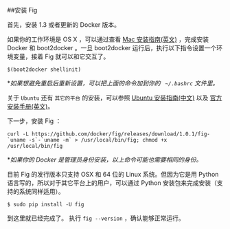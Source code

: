 ##安装 Fig

首先，安装 1.3 或者更新的 Docker 版本。

如果你的工作环境是 OS X ，可以通过查看 [Mac 安装指南(英文)](https://docs.docker.com/installation/mac/) ，完成安装 Docker 和 boot2docker 。一旦 boot2docker 运行后，执行以下指令设置一个环境变量，接着 Fig 就可以和它交互了。

```
$(boot2docker shellinit)
```
**如果想避免重启后重新设置，可以把上面的命令加到你的 ` ~/.bashrc` 文件里。*

关于 `Ubuntu` 还有 `其它的平台` 的安装，可以参照 [Ubuntu 安装指南(中文)](../install/ubuntu.md) 以及 [官方安装手册(英文)](https://docs.docker.com/installation/)。


下一步，安装 Fig ：

```
curl -L https://github.com/docker/fig/releases/download/1.0.1/fig-`uname -s`-`uname -m` > /usr/local/bin/fig; chmod +x /usr/local/bin/fig
```
**如果你的 Docker 是管理员身份安装，以上命令可能也需要相同的身份。*

目前 Fig 的发行版本只支持 OSX 和 64 位的 Linux 系统。但因为它是用 Python 语言写的，所以对于其它平台上的用户，可以通过 Python 安装包来完成安装（支持的系统同样适用）。

```
$ sudo pip install -U fig
```
到这里就已经完成了。 执行 `fig --version` ，确认能够正常运行。

